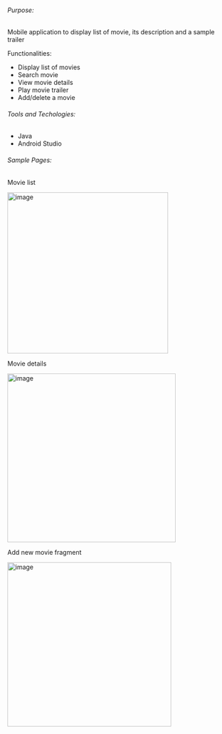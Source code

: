 ###### Purpose:
Mobile application to display list of movie, its description and a sample trailer

Functionalities:
+ Display list of movies
+ Search movie
+ View movie details
+ Play movie trailer
+ Add/delete a movie

###### Tools and Techologies:
+ Java
+ Android Studio


###### Sample Pages:

Movie list

<img width="361" alt="image" src="https://github.com/user-attachments/assets/36191314-d47c-4350-9ccd-95228ca19720">


Movie details

<img width="378" alt="image" src="https://github.com/user-attachments/assets/ce8f193d-d496-4643-b41e-46d6518f7fc1">


Add new movie fragment

<img width="368" alt="image" src="https://github.com/user-attachments/assets/94ea4b5d-daf4-4846-aa38-bc370ba2f3f9">
